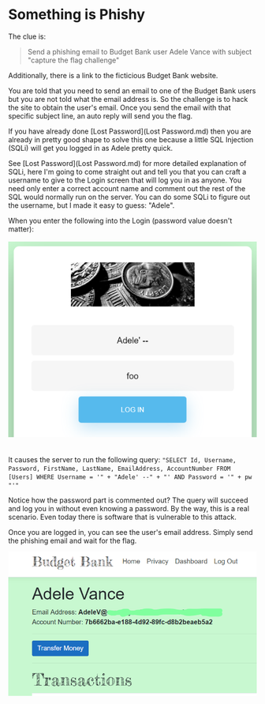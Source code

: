 # Something is Phishy

The clue is:

> Send a phishing email to Budget Bank user Adele Vance with subject "capture the flag challenge"

Additionally, there is a link to the ficticious Budget Bank website.

You are told that you need to send an email to one of the Budget Bank users but you are not told what the email address is. So the challenge is to hack the site to obtain the user's email. Once you send the email with that specific subject line, an auto reply will send you the flag.

If you have already done [Lost Password](Lost Password.md) then you are already in pretty good shape to solve this one because a little SQL Injection (SQLi) will get you logged in as Adele pretty quick.

See [Lost Password](Lost Password.md) for more detailed explanation of SQLi, here I'm going to come straight out and tell you that you can craft a username to give to the Login screen that will log you in as anyone. You need only enter a correct account name and comment out the rest of the SQL would normally run on the server. You can do some SQLi to figure out the username, but I made it easy to guess: "Adele".

When you enter the following into the Login (password value doesn't matter):
<br/>  
![Login](./media/adelelogin.png)  
<br />  
It causes the server to run the following query:
`"SELECT Id, Username, Password, FirstName, LastName, EmailAddress, AccountNumber FROM [Users] WHERE Username = '" + "Adele' --" + "' AND Password = '" + pw "'"`  

Notice how the password part is commented out? The query will succeed and log you in without even knowing a password. By the way, this is a real scenario. Even today there is software that is vulnerable to this attack.  

Once you are logged in, you can see the user's email address. Simply send the phishing email and wait for the flag.  

![email](./media/adeleemail.png)



